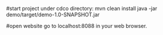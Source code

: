 #start project
under cdco directory: 
mvn clean install
java -jar demo/target/demo-1.0-SNAPSHOT.jar

#open website
go to localhost:8088 in your web browser.